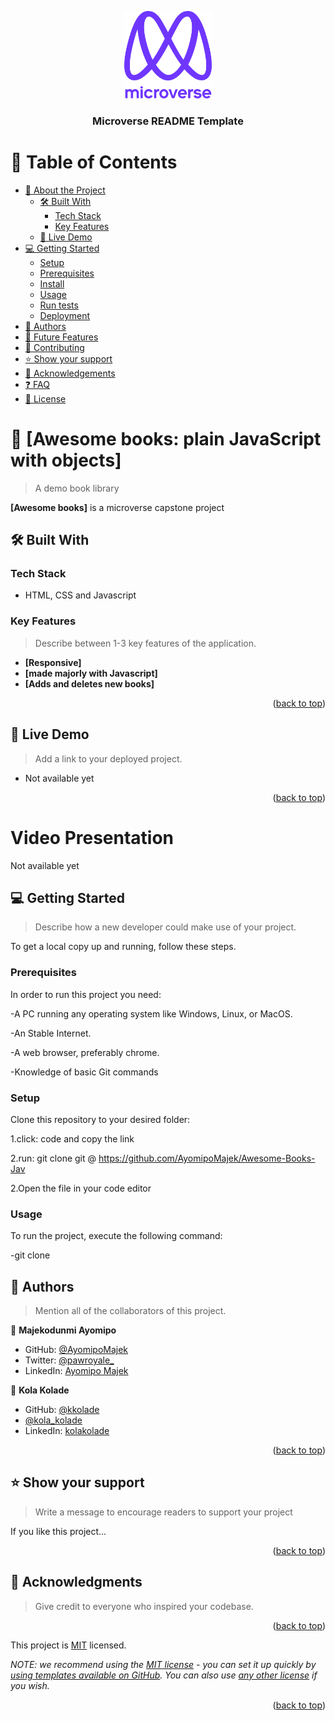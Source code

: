 <a name="readme-top"></a>

<!--
HOW TO USE:
This is an example of how you may give instructions on setting up your project locally.

Modify this file to match your project and remove sections that don't apply.

REQUIRED SECTIONS:
- Table of Contents
- About the Project
  - Built With
  - Live Demo
- Getting Started
- Authors
- Future Features
- Contributing
- Show your support
- Acknowledgements
- License

After you're finished please remove all the comments and instructions!
-->

<div align="center">

  <img src="murple_logo.png" alt="logo" width="140"  height="auto" />
  <br/>

  <h3><b>Microverse README Template</b></h3>

</div>

<!-- TABLE OF CONTENTS -->

# 📗 Table of Contents

- [📖 About the Project](#about-project)
  - [🛠 Built With](#built-with)
    - [Tech Stack](#tech-stack)
    - [Key Features](#key-features)
  - [🚀 Live Demo](#live-demo)
- [💻 Getting Started](#getting-started)
  - [Setup](#setup)
  - [Prerequisites](#prerequisites)
  - [Install](#install)
  - [Usage](#usage)
  - [Run tests](#run-tests)
  - [Deployment](#triangular_flag_on_post-deployment)
- [👥 Authors](#authors)
- [🔭 Future Features](#future-features)
- [🤝 Contributing](#contributing)
- [⭐️ Show your support](#support)
- [🙏 Acknowledgements](#acknowledgements)
- [❓ FAQ](#faq)
- [📝 License](#license)

<!-- PROJECT DESCRIPTION -->

# 📖 [Awesome books: plain JavaScript with objects] <a name="about-project"></a>

> A demo book library 

**[Awesome books]** is a microverse capstone project

## 🛠 Built With <a name="built-with"></a>

### Tech Stack <a name="tech-stack"></a>

* HTML, CSS and Javascript

<!-- Features -->

### Key Features <a name="key-features"></a>

> Describe between 1-3 key features of the application.

- **[Responsive]**
- **[made majorly with Javascript]**
- **[Adds and deletes new books]**

<p align="right">(<a href="#readme-top">back to top</a>)</p>

<!-- LIVE DEMO -->

## 🚀 Live Demo <a name="live-demo"></a>

> Add a link to your deployed project.

- Not available yet


<p align="right">(<a href="#readme-top">back to top</a>)</p>

# Video Presentation
Not available yet
<!-- GETTING STARTED -->

## 💻 Getting Started <a name="getting-started"></a>

> Describe how a new developer could make use of your project.

To get a local copy up and running, follow these steps.

### Prerequisites

In order to run this project you need:

-A PC running any operating system like Windows, Linux, or MacOS.

-An Stable Internet.

-A web browser, preferably chrome.

-Knowledge of basic Git commands

<!--
Example command:

```sh
 gem install rails
```
 -->

### Setup

Clone this repository to your desired folder:

1.click: code and copy the link

2.run: git clone git @ https://github.com/AyomipoMajek/Awesome-Books-Jav

2.Open the file in your code editor

<!--
Example commands:

```sh
  cd my-folder
  git clone git@github.com:myaccount/my-project.git
```

<!--
Example command:

```sh
  cd my-project
  gem install
```
--->

### Usage

To run the project, execute the following command:

-git clone

<!--
Example command:

```sh
  rails server
```
--->

<!--
Example command:

```sh
  bin/rails test test/models/article_test.rb
```
--->


<!--
Example:

```sh

```
 -->

<!-- AUTHORS -->

## 👥 Authors <a name="authors"></a>

> Mention all of the collaborators of this project.

👤 **Majekodunmi Ayomipo**

- GitHub: [@AyomipoMajek](https://github.com/AyomipoMajek)
- Twitter: [@pawroyale_]()
- LinkedIn: [Ayomipo Majek](https://linkedin.com/in/linkedinhandle)

👤 **Kola Kolade**

- GitHub: [@kkolade](https://github.com/kkolade/)
- [@kola_kolade](https://twitter.com/kola_kolade)
- LinkedIn: [kolakolade](https://linkedin.com/kolakolade)

<p align="right">(<a href="#readme-top">back to top</a>)</p>

<!-- FUTURE FEATURES -->
<!-- CONTRIBUTING -->


## ⭐️ Show your support <a name="support"></a>

> Write a message to encourage readers to support your project

If you like this project...

<p align="right">(<a href="#readme-top">back to top</a>)</p>

<!-- ACKNOWLEDGEMENTS -->

## 🙏 Acknowledgments <a name="acknowledgements"></a>

> Give credit to everyone who inspired your codebase.

<p align="right">(<a href="#readme-top">back to top</a>)</p>

<!-- FAQ (optional) -->

This project is [MIT](./LICENSE) licensed.

_NOTE: we recommend using the [MIT license](https://choosealicense.com/licenses/mit/) - you can set it up quickly by [using templates available on GitHub](https://docs.github.com/en/communities/setting-up-your-project-for-healthy-contributions/adding-a-license-to-a-repository). You can also use [any other license](https://choosealicense.com/licenses/) if you wish._

<p align="right">(<a href="#readme-top">back to top</a>)</p>
